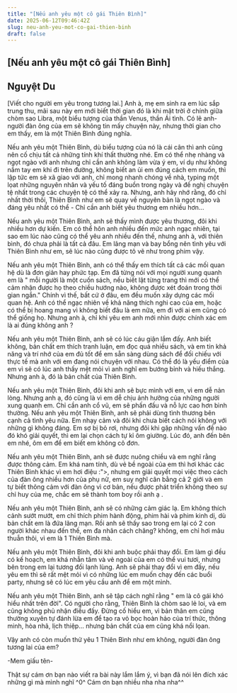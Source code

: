```yaml
---
title: "[Nếu anh yêu một cô gái Thiên Bình]"
date: 2025-06-12T09:46:42Z
slug: neu-anh-yeu-mot-co-gai-thien-binh
draft: false
---
```


## [Nếu anh yêu một cô gái Thiên Bình]

## Nguyệt Du

[Viết cho người em yêu trong tương lai.]
Anh  à, mẹ em sinh ra em lúc sắp trung thu, mãi sau này em mới biết  thời gian  đó là khi mặt trời ở chính giữa chòm sao Libra, một biểu  tượng của thần  Venus, thần Ái tình. Có lẽ anh- người đàn ông của em sẽ  không tin mấy  chuyện này, nhưng thời gian cho em thấy, em là một Thiên  Bình đúng  nghĩa.
 
Nếu anh yêu một Thiên Bình, dù  biểu tượng của nó là cái cân thì  anh cũng nên cố chịu tất cả những tính  khí thất thường nhé. Em có thể  nhẹ nhàng và ngọt ngào với anh nhưng chỉ  cần anh không làm vừa ý em, ví  dụ như không nắm tay em khi đi trên  đường, không biết an ủi em đúng  cách em muốn, thì lập tức em sẽ xã giao  với anh, chỉ mong nhanh chóng  về nhà, typing một lọat những nguyên nhân  và yếu tố đáng buồn trong  ngày và đề nghị chuyện tệ nhất trong các  chuyện tệ có thể xảy ra.  Nhưng, anh hãy nhớ rằng, đó chỉ nhất thời thôi,  Thiên Bình như em sẽ  quay về nguyên bản là ngọt ngào và đáng yêu nhất  có thể - Chỉ cần anh  biết yêu thương em nhiều hơn...
 
Nếu anh yêu một Thiên Bình, anh  sẽ thấy mình được yêu thương,  đôi khi nhiều hơn dự kiến. Em có thể hôn  anh nhiều đến mức anh ngạc  nhiên, tại sao em lúc nào cũng có thể yêu anh  nhiều đến thế, nhưng anh  à, với thiên bình, đó chưa phải là tất cả đâu.  Em lãng mạn và bay bổng  nên tình yêu với Thiên Bình như em, sẽ lúc nào  cũng được tô vẽ như  trong phim vậy. 
 
 

Nếu anh yêu một Thiên Bình, anh có thể thấy em thích tất cả các mối quan hệ dù là đơn giản hay phức tạp. Em đã từng nói với mọi người xung quanh em là " mỗi   người là một cuốn sách, nếu biết lật từng trang thì mới có thể cảm  nhận  được họ theo chiều hướng nào, không được xét đoán trong thời gian  ngắn."  Chính vì thế, bất cứ ở đâu, em đều muốn xây dựng các mối  quan hệ. Anh  có thể ngạc nhiên về khả năng thích nghi cao của em, hoặc  có thể bị  hoang mang vì không biết đâu là em nữa, em đi với ai em cũng  có thể  giống họ. Nhưng anh à, chỉ khi yêu em anh mới nhìn được chính  xác em là  ai đúng không anh ? 
 
Nếu anh yêu một Thiên Bình, anh  sẽ có lúc cáu giận lắm đấy. Anh  biết không, bản chất em thích tranh  luận, em đọc quá nhiều sách, và em  tin khả năng và trí nhớ của em đủ tốt  để em sẵn sàng dùng sách để đối  chiếu với thực tế mà anh với em đang  nói chuyện với nhau. Có thể đó là  yếu điểm của em vì sẽ có lúc anh thấy  mệt mỏi vì anh nghĩ em bướng bỉnh  và hiếu thắng. Nhưng anh à, đó là bản  chất của Thiên Bình.
 
Nếu anh yêu một Thiên Bình,  đôi khi anh sẽ bực mình với em, vì  em dễ nản lòng. Nhưng anh ạ, đó cũng  là vì em dễ chịu ảnh hưởng của  những người xung quanh em. Chỉ cần anh  cổ vũ, em sẽ phấn đấu và nỗ lực  cao hơn  bình thường. 
Nếu anh yêu một Thiên Bình,  anh sẽ phải dùng tình thương bên  cạnh cả tình yêu nữa. Em nhạy cảm và  đôi khi chưa biết cách nói không  với những gì không đáng. Em sợ bị bỏ  rơi, nhưng đôi khi gặp những vấn  đề nào đó khó giải quyết, thì em lại  chọn cách tự kỉ ôm giường. Lúc đó,  anh đến bên em nhé, ôm em để em biết  em không cô đơn.
 

Nếu anh yêu một Thiên Bình, anh  sẽ được nuông chiều và em nghĩ rằng  được thông cảm. Em khá nam tính, dù  vẻ  bề ngoài của em thì hơi khác  các Thiên Bình khác vì em hơi điệu  :">, nhưng em giải quyết mọi việc theo cách của đàn ông nhiều hơn của  phụ nữ, em suy nghĩ cân bằng cả 2 giới  và em tự biết thông cảm  với đàn ông vì cơ bản, nếu được phát triển  không theo sự chỉ huy của  mẹ, chắc em sẽ thành tom boy rồi anh ạ .

 
Nếu anh yêu một Thiên Bình, anh sẽ có những cảm giác lạ.    Em không thích cảnh sướt mướt, em chỉ thích phim hành động, phim hài  và  phim kinh dị, dù bản chất em là đứa lãng mạn. Rồi anh sẽ thấy sao  trong  em lại có 2 con người khác nhau đến thế, em đa nhân cách chăng?  không, em chỉ hơi mâu thuẫn thôi, vì em là 1 Thiên Bình mà.
 
Nếu anh yêu một Thiên Bình, đôi khi anh buộc phải thay đổi.  Em  làm gì đều có kế hoạch, em khá nhẫn tâm và vẻ ngoài của em có thể  vui  tươi, nhưng bên trong em lại tương đối lạnh lùng. Anh sẽ phải thay  đổi  vì em đấy, nếu yêu em thì sẽ rất mệt mỏi vì có những lúc em muốn  chạy  đến các buổi party, nhưng sẽ có lúc em yêu cầu anh để em một mình. 
 
Nếu anh yêu một Thiên Bình, anh sẽ tập cách nghĩ rằng " em là cô gái khó hiểu nhất trên đời".   Có người cho rằng, Thiên Bình là chòm sao lẻ loi, và em cũng không phủ   nhận điều đấy. Đừng cố hiểu em, vì bản thân em cũng thường xuyên tự  đánh  lừa em để tạo ra vỏ bọc hoàn hảo của trí thức, thông minh, hòa nhã, lịch thiệp... nhưng bản chất của em cũng khá nổi lọan.
 
Vậy anh có còn muốn thử yêu 1 Thiên Bình như em không, người đàn ông tương lai của em?

-Mem giấu tên- 						


Thật sự cám ơn bạn nào viết ra bài này lắm lắm ý, vì bạn đã nói lên đích xác những gì mà mình nghĩ ^0^
Cám ơn bạn nhiều nha nha nha^^